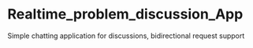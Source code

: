 # Realtime_problem_discussion_App
Simple chatting application for discussions, bidirectional request support
